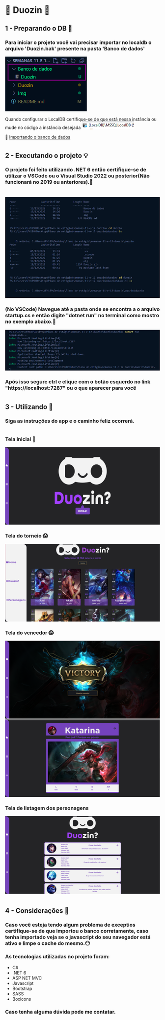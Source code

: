 # 👾 Duozin 👾 #
## 1 - Preparando o DB 💾

###  Para iniciar o projeto você vai precisar importar no localdb o arquivo 'Duozin.bak' presente na pasta 'Banco de dados'
![Duozin](Img/banco.png)

Quando configurar o LocalDB certifique-se de que está nessa instância ou mude no código a instância desejada
![Duozin](Img/banco2.png)

🎥 [Importando o banco de dados](https://www.youtube.com/watch?v=dCSkov0OfHM)
#

## 2 - Executando o projeto 💡

### O projeto foi feito utilizando .NET 6 então certifique-se de utilizar o VSCode ou o Visual Studio 2022 ou posterior(Não funcionará no 2019 ou anteriores).🤬
#

![Duozin](Img/inicio.png)
### (No VSCode) Navegue até a pasta onde se encontra a o arquivo startup.cs e então digite "dotnet run" no terminal como mostro no exemplo abaixo.🤡
![Dusozin](Img/run.png)
### Após isso segure ctrl e clique com o botão esquerdo no link "https://localhost:7287" ou o que aparecer para você


#

## 3 - Utilizando 🌠

### Siga as instruções do app e o caminho feliz ocorrerá.
#
### Tela inicial 🥶
![Duozin](Img/home.png)

### Tela do torneio 😱
![Duozin](Img/duozin.png)

### Tela do vencedor 😱
![Duozin](Img/vitoria.png) ![Duozin](Img/vitoria2.png)

### Tela de listagem dos personagens
![Duozin](Img/list.png)

#

## 4 - Considerações 🤠


### Caso você esteja tendo algum problema de exceptios certifique-se de que importou o banco corretamente, caso tenha importado veja se o javascript do seu navegador está ativo e limpe o cache do mesmo.😶

### As tecnologias utilizadas no projeto foram:
- C#
- .NET 6
- ASP NET MVC
- Javascript
- Bootstrap 
- SASS
- Boxicons

### Caso tenha alguma dúvida pode me contatar.


